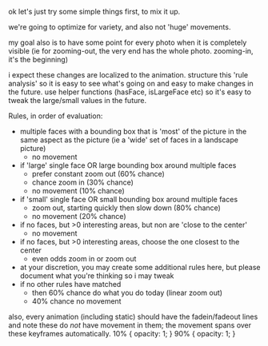 ok let's just try some simple things first, to mix it up.

we're going to optimize for variety, and also not 'huge' movements.

my goal also is to have some point for every photo when it is completely visible (ie for zooming-out, the very end has the whole photo.  zooming-in, it's the beginning)

i expect these changes are localized to the animation.  structure this 'rule analysis' so it is easy to see what's going on and easy to make changes in the future.   use helper functions (hasFace, isLargeFace etc) so it's easy to tweak the large/small values in the future.

Rules, in order of evaluation:
- multiple faces with a bounding box that is 'most' of the picture in the same aspect as the picture (ie a 'wide' set of faces in a landscape picture)
    - no movement
- if 'large' single face OR large bounding box around multiple faces 
    - prefer constant zoom out (60% chance)
    - chance zoom in (30% chance)
    - no movement (10% chance)
- if 'small' single face OR small bounding box around multiple faces
    - zoom out, starting quickly then slow down (80% chance)
    - no movement (20% chance)
- if no faces, but >0 interesting areas, but non are 'close to the center'
    - no movement
- if no faces, but >0 interesting areas, choose the one closest to the center
    - even odds zoom in or zoom out
- at your discretion, you may create some additional rules here, but please document what you're thinking so i may tweak
- if no other rules have matched
    - then 60% chance do what you do today (linear zoom out) 
    - 40% chance no movement


also, every animation (including static) should have the fadein/fadeout lines and note these do _not_ have movement in them; the movement spans over these keyframes automatically.
        10% {
          opacity: 1;
        }
        90% {
          opacity: 1;
        }
        